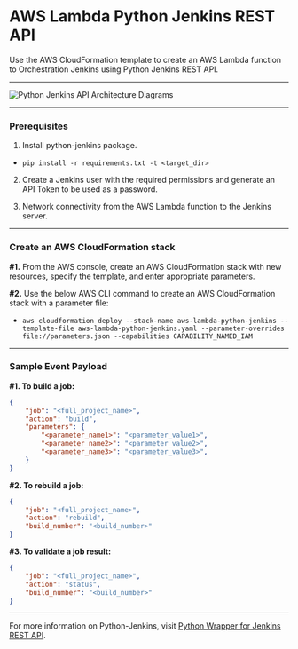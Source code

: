 # AWS Lambda Python Jenkins REST API

Use the AWS CloudFormation template to create an AWS Lambda function to Orchestration Jenkins using Python Jenkins REST API.

___
![Python Jenkins API Architecture Diagrams](https://github.com/dakshjat/aws-lambda-python-jenkins/assets/47545538/575acf8b-8292-4fcc-a73b-75d1f9b72d7a)
___
### Prerequisites

1. Install python-jenkins package.

* `pip install -r requirements.txt -t <target_dir>`

2. Create a Jenkins user with the required permissions and generate an API Token to be used as a password.

3. Network connectivity from the AWS Lambda function to the Jenkins server.
___
### Create an AWS CloudFormation stack

**#1.** From the AWS console, create an AWS CloudFormation stack with new resources, specify the template, and enter appropriate parameters.

**#2.** Use the below AWS CLI command to create an AWS CloudFormation stack with a parameter file:

* `aws cloudformation deploy --stack-name aws-lambda-python-jenkins --template-file aws-lambda-python-jenkins.yaml --parameter-overrides file://parameters.json --capabilities CAPABILITY_NAMED_IAM`
___
### Sample Event Payload

**#1. To build a job:**
```json
{
    "job": "<full_project_name>",
    "action": "build",
    "parameters": {
        "<parameter_name1>": "<parameter_value1>",
        "<parameter_name2>": "<parameter_value2>",
        "<parameter_name3>": "<parameter_value3>",
    }
}
```

**#2. To rebuild a job:**
```json
{
    "job": "<full_project_name>",
    "action": "rebuild",
    "build_number": "<build_number>"
}
```

**#3. To validate a job result:**
```json
{
    "job": "<full_project_name>",
    "action": "status",
    "build_number": "<build_number>"
}
```
___

For more information on Python-Jenkins, visit [Python Wrapper for Jenkins REST API](https://python-jenkins.readthedocs.org/en/latest/).
